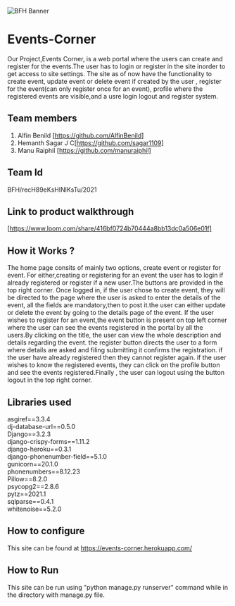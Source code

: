 ![BFH Banner](https://trello-attachments.s3.amazonaws.com/542e9c6316504d5797afbfb9/542e9c6316504d5797afbfc1/39dee8d993841943b5723510ce663233/Frame_19.png)
# Events-Corner
Our Project,Events Corner, is a web portal where the users can create and register for the events.The user has to login or register in the site inorder to get access to site settings. The site as of now have the functionality to create event, update event or delete event if created by the user , register for the event(can only register once for an event), profile where the registered events are visible,and a usre login logout and register system.  
## Team members
1. Alfin Benild [https://github.com/AlfinBenild]
2. Hemanth Sagar J C[https://github.com/sagar1109]
3. Manu Raiphil [https://github.com/manuraiphil]
## Team Id
BFH/recH89eKsHINlKsTu/2021
## Link to product walkthrough
[https://www.loom.com/share/416bf0724b70444a8bb13dc0a506e01f]
## How it Works ?
The home page consits of mainly two options, create event or register for event. For either,creating or registering for an event the user has to login if already registered or register if a new user.The buttons are provided in the top right corner. Once logged in, if the user chose to create event, they will be directed to the page where the user is asked to enter the details of the event, all the fields are mandatory,then to post it.the user can either update or delete the event by going to the details page of the event. If the user wishes to register for an event,the event button is present on top left corner where the user can see the events registered in the portal by all the users.By clicking on the title, the user can view the whole description and details regarding the event. the register button directs the user to a form where details are asked and filing submitting it confirms the registration. if the user have already registered then they cannot register again. if the user wishes to know the registered events, they can click on the profile button and see the events registered.Finally , the user can logout using the button logout in the top right corner. 


## Libraries used
asgiref==3.3.4  
dj-database-url==0.5.0  
Django==3.2.3  
django-crispy-forms==1.11.2  
django-heroku==0.3.1  
django-phonenumber-field==5.1.0  
gunicorn==20.1.0  
phonenumbers==8.12.23  
Pillow==8.2.0  
psycopg2==2.8.6  
pytz==2021.1  
sqlparse==0.4.1  
whitenoise==5.2.0  
## How to configure
This site can be found at https://events-corner.herokuapp.com/
## How to Run
This site can be run using "python manage.py runserver" command while in the directory with manage.py file.
